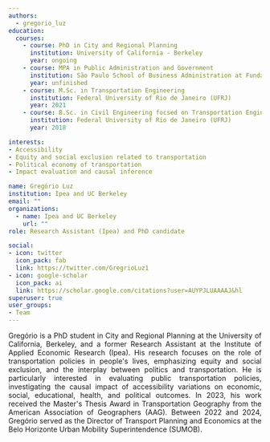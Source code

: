 ```yaml
---
authors:
  - gregorio_luz
education:
  courses:
    - course: PhD in City and Regional Planning
      institution: University of California - Berkeley
      year: ongoing
    - course: MPA in Public Administration and Government
      institution: São Paulo School of Business Administration at Fundação Getúlio Vargas (FGV EAESP)
      year: unfinished
    - course: M.Sc. in Transportation Engineering
      institution: Federal University of Rio de Janeiro (UFRJ)
      year: 2021
    - course: B.Sc. in Civil Engineering focsed on Transportation Engineering
      institution: Federal University of Rio de Janeiro (UFRJ)
      year: 2018

interests:
- Accessibility
- Equity and social exclusion related to transportation
- Political economy of transportation
- Impact evaluation and causal inference

name: Gregório Luz
institution: Ipea and UC Berkeley
email: ""
organizations:
  - name: Ipea and UC Berkeley
    url: ""
role: Research Assistant (Ipea) and PhD candidate

social:
- icon: twitter
  icon_pack: fab
  link: https://twitter.com/GregrioLuz1
- icon: google-scholar
  icon_pack: ai
  link: https://scholar.google.com/citations?user=AUYPJLUAAAAJ&hl
superuser: true
user_groups:
- Team
---
```


<p align="justify">
Gregório is a PhD student in City and Regional Planning at the University of California, Berkeley, and a former Research Assistant at the Institute of Applied Economic Research (Ipea). His research focuses on the role of transportation policies in people's lives, emphasizing equity and social exclusion, and the interplay between politics and transportation. He is particularly interested in evaluating public transportation policies, investigating the causal impact of accessibility variations on economic, social, educational, health, and political outcomes. In 2023, his work received the Master's Thesis Award in Transportation Geography from the American Association of Geographers (AAG). 
Between 2022 and 2024, Gregório served as the Director of Transport Planning and Economics at the Belo Horizonte Urban Mobility Superintendence (SUMOB).
</p>
